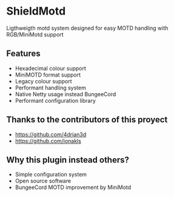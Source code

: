 # ShieldMotd

Ligthweigth motd system designed for easy MOTD handling with RGB/MiniMotd support


## Features

- Hexadecimal colour support
- MiniMOTD format support
- Legacy colour support
- Performant handling system
- Native Netty usage instead BungeeCord
- Performant configuration library

## Thanks to the contributors of this proyect

- https://github.com/4drian3d
- https://github.com/jonakls

## Why this plugin instead others?
- Simple configuration system
- Open source software
- BungeeCord MOTD improvement by MiniMotd
